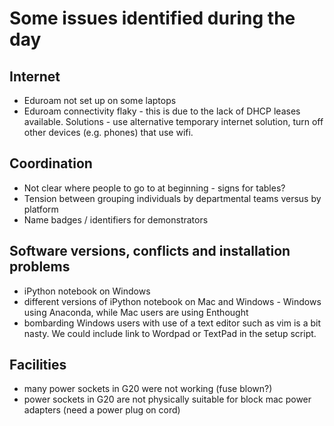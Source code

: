 # Some issues identified during the day

## Internet
* Eduroam not set up on some laptops
* Eduroam connectivity flaky - this is due to the lack of DHCP leases available. Solutions - use alternative temporary internet solution, turn off other devices (e.g. phones) that use wifi.

## Coordination
* Not clear where people to go to at beginning - signs for tables?
* Tension between grouping individuals by departmental teams versus by platform
* Name badges / identifiers for demonstrators

## Software versions, conflicts and installation problems
* iPython notebook on Windows
* different versions of iPython notebook on Mac and Windows - Windows using Anaconda, while Mac users are using Enthought
* bombarding Windows users with use of a text editor such as vim is a bit nasty.  We could include link to Wordpad or TextPad in the setup script.

## Facilities 
* many power sockets in G20 were not working (fuse blown?)
* power sockets in G20 are not physically suitable for block mac power adapters (need a power plug on cord)



